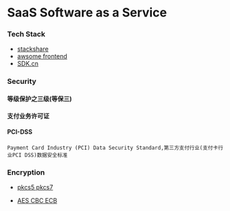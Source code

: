 # SaaS Software as a Service

### Tech Stack

- [stackshare](https://stackshare.io/stacks)
- [awsome frontend](https://www.awesomes.cn/)
- [SDK.cn](https://sdk.cn/)

### Security

#### 等级保护之三级(等保三)
#### 支付业务许可证
#### PCI-DSS 

```
Payment Card Industry (PCI) Data Security Standard,第三方支付行业(支付卡行业PCI DSS)数据安全标准
```


### Encryption

- [pkcs5 pkcs7](https://zhiwei.li/text/2009/05/17/%E5%AF%B9%E7%A7%B0%E5%8A%A0%E5%AF%86%E7%AE%97%E6%B3%95%E7%9A%84pkcs5%E5%92%8Cpkcs7%E5%A1%AB%E5%85%85/)

- [AES  CBC ECB](https://www.cnblogs.com/starwolf/p/3365834.html)
